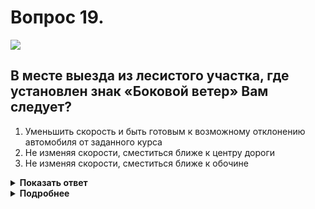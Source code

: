 # Вопрос 19.

![](https://s.drom.ru/i24227/pdd/tickets/2016/1542608729.jpg)

## В месте выезда из лесистого участка, где установлен знак «Боковой ветер» Вам следует?

1. Уменьшить скорость и быть готовым к возможному отклонению автомобиля от заданного курса
2. Не изменяя скорости, сместиться ближе к центру дороги
3. Не изменяя скорости, сместиться ближе к обочине

<details>
<summary><b>Показать ответ</b></summary>
Правильный ответ: 1
</details>
<details>
<summary><b>Подробнее</b></summary>
Вам следует уменьшить скорость и быть готовым к возможному отклонению автомобиля от сил бокового ветра.
</details>